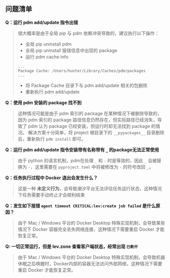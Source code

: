 ## 问题清单

**Q：运行 pdm add/update 指令出错**

> 很大概率是由于全局 pip 与 pdm 依赖冲突导致的，建议执行以下操作：
> * 全局 pip uninstall pdm
> * 全局 pip uninstall 报错信息中出现的 package
> * 运行 pdm cache info
> ```
> ...
> Package Cache: /Users/hunter/Library/Caches/pdm/packages
> ...
> ```
> * 将 Package Cache 目录下与 pdm add/update 相关的包删除
> * 重新执行 pdm add/update

**Q：使用 pdm 安装的 package 找不到**

> 这种情况可能是由于 pdm 索引的 package 在某种情况下被删除导致的，因为 pdm 索引的 package 路径信息仍然存在，但实际路径已经消失，导致了 pdm 认为 package 已经安装，但运行时却无法找到 package 的情况。
> 解决方案十分简单，将 project 根目录下的 `__pypackages__` 目录删除后，重新执行 `pdm install` 即可。

**Q：运行 pdm add/update 指令安装带有名称带有 `_` 的package无法正常使用**

> 由于 python 的语言机制，pdm在处理 `_` 和 `-` 时是等效的，因此 `_` 会被替换为 `-`，这里需要在 `pyproject.toml` 中将被修改为 `-` 的符号改回 `_`。

**Q：任务执行过程中 Docker 退出会发生什么？**

> 这是一种 **未定义行为**，会导致潮汐平台无法评估任务运行状态，这种情况下任务需要手动终止才会顺利结束

**Q：发生如下报错 `agent timeout CRITICAL:lev:create job failed` 是什么原因？**

> 由于 Mac / Windows 平台的 Docker Desktop 特殊实现机制，会导致某些情况下 Docker 容器完全丢失网络连接，这种情况下需要重启 Docker 才能恢复正常。

**Q: 一切正常运行，但是 lev.zone 查看客户端状态，经常出现 `已断开`**

> 由于 Mac / Windows 平台的 Docker Desktop 特殊实现机制，会导致机器休眠之后唤醒时，Docker内部的容器无法访问外部网络，这种情况下需要重启 Docker 才能恢复正常。
